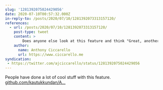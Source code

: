 ```yaml
---
slug: '1281392075024429056'
date: 2020-07-10T00:57:32.000Z
in-reply-to: /posts/2020/07/10/1281392073313157120/
references:
  - url: /posts/2020/07/10/1281392073313157120/
    post-type: tweet
    content: >
        Does anyone else look at this feature and think "Great, another profile page to maintain..."? 
    author:
      name: Anthony Ciccarello
      url: https://www.ciccarello.me
syndication:
 - https://twitter.com/ajciccarello/status/1281392075024429056
---
```


People have done a lot of cool stuff with this feature. [github.com/kautukkundan/A…](https://github.com/kautukkundan/Awesome-Profile-README-templates)
